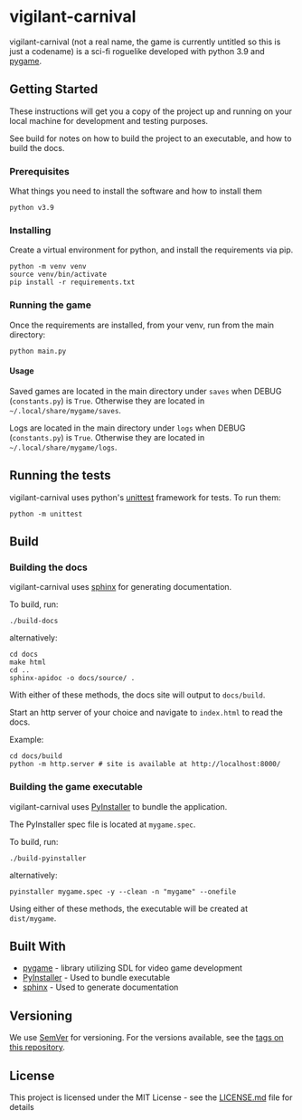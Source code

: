 # vigilant-carnival

vigilant-carnival (not a real name, the game is currently untitled so this is just a codename)
is a sci-fi roguelike developed with python 3.9 and [pygame](https://github.com/pygame/pygame).

## Getting Started

These instructions will get you a copy of the project up and running on your 
local machine for development and testing purposes.
 
See build for notes on how to build the project to an executable, and how to build the docs.

### Prerequisites

What things you need to install the software and how to install them

```
python v3.9
```

### Installing

Create a virtual environment for python, and install the requirements via pip.
```
python -m venv venv
source venv/bin/activate
pip install -r requirements.txt
```

### Running the game

Once the requirements are installed, from your venv, run from the main directory:

```
python main.py
```

#### Usage

Saved games are located in the main directory under `saves` when DEBUG (`constants.py`) is `True`.
Otherwise they are located in `~/.local/share/mygame/saves`.

Logs are located in the main directory under `logs` when DEBUG (`constants.py`) is `True`.
Otherwise they are located in `~/.local/share/mygame/logs`.

## Running the tests

vigilant-carnival uses python's [unittest](https://docs.python.org/3/library/unittest.html) framework for tests. To run them:

```
python -m unittest
```

## Build

### Building the docs

vigilant-carnival uses [sphinx](https://github.com/sphinx-doc/sphinx) for generating documentation.

To build, run:

```
./build-docs
``` 

alternatively:

```
cd docs
make html
cd ..
sphinx-apidoc -o docs/source/ .
```

With either of these methods, the docs site will output to `docs/build`.

Start an http server of your choice and navigate to `index.html` to read the docs.

Example:
```
cd docs/build
python -m http.server # site is available at http://localhost:8000/
```
### Building the game executable

vigilant-carnival uses 
[PyInstaller](https://github.com/pyinstaller/pyinstaller/) to bundle the application.

The PyInstaller spec file is located at `mygame.spec`.

To build, run:

```
./build-pyinstaller
```

alternatively:

```
pyinstaller mygame.spec -y --clean -n "mygame" --onefile
```

Using either of these methods, the executable will be created at `dist/mygame`.

## Built With

* [pygame](https://github.com/pygame/pygame) - library utilizing SDL for video game development
* [PyInstaller](https://github.com/pyinstaller/pyinstaller/) - Used to bundle executable
* [sphinx](https://github.com/sphinx-doc/sphinx) - Used to generate documentation

## Versioning

We use [SemVer](http://semver.org/) for versioning. For the versions available, see the [tags on this repository](https://github.com/ceruleanskis/vigilant-carnival/releases). 

## License

This project is licensed under the MIT License - see the [LICENSE.md](LICENSE.md) file for details

